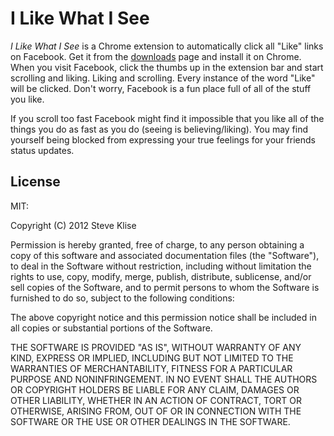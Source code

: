 # I Like What I See

_I Like What I See_ is a Chrome extension to automatically click all "Like"
links on Facebook. Get it from the [downloads](https://github.com/stevenklise/i-like-what-i-see/downloads)
page and install it on Chrome. When you visit Facebook, click the thumbs up
in the extension bar and start scrolling and liking. Liking and scrolling.
Every instance of the word "Like" will be clicked. Don't worry, Facebook is
a fun place full of all of the stuff you like.

If you scroll too fast Facebook might find it impossible that you like all
of the things you do as fast as you do (seeing is believing/liking). You
may find yourself being blocked from expressing your true feelings for your
friends status updates.

## License
MIT:

Copyright (C) 2012 Steve Klise

Permission is hereby granted, free of charge, to any person obtaining a copy of this software and associated documentation files (the "Software"), to deal in the Software without restriction, including without limitation the rights to use, copy, modify, merge, publish, distribute, sublicense, and/or sell copies of the Software, and to permit persons to whom the Software is furnished to do so, subject to the following conditions:

The above copyright notice and this permission notice shall be included in all copies or substantial portions of the Software.

THE SOFTWARE IS PROVIDED "AS IS", WITHOUT WARRANTY OF ANY KIND, EXPRESS OR IMPLIED, INCLUDING BUT NOT LIMITED TO THE WARRANTIES OF MERCHANTABILITY, FITNESS FOR A PARTICULAR PURPOSE AND NONINFRINGEMENT. IN NO EVENT SHALL THE AUTHORS OR COPYRIGHT HOLDERS BE LIABLE FOR ANY CLAIM, DAMAGES OR OTHER LIABILITY, WHETHER IN AN ACTION OF CONTRACT, TORT OR OTHERWISE, ARISING FROM, OUT OF OR IN CONNECTION WITH THE SOFTWARE OR THE USE OR OTHER DEALINGS IN THE SOFTWARE.